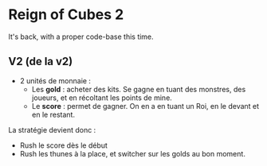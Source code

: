 # Reign of Cubes 2

It's back, with a proper code-base this time.


## V2 (de la v2)

- 2 unités de monnaie :
  - Les **gold** : acheter des kits. Se gagne en tuant des monstres, des joueurs, et en récoltant les points de mine.
  - Le **score** : permet de gagner. On en a en tuant un Roi, en le devant et en le restant.

La stratégie devient donc :
- Rush le score dès le début
- Rush les thunes à la place, et switcher sur les golds au bon moment.

